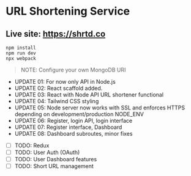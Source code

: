 # URL Shortening Service
## Live site: https://shrtd.co

```
npm install
npm run dev
npx webpack
```
> NOTE: Configure your own MongoDB URI

+ UPDATE 01: For now only API in Node.js
+ UPDATE 02: React scaffold added.
+ UPDATE 03: React with Node API URL shortener functional
+ UPDATE 04: Tailwind CSS styling
+ UPDATE 05: Node server now works with SSL and enforces HTTPS depending on development/production NODE_ENV
+ UPDATE 06: Register, login API, login interface
+ UPDATE 07: Register interface, Dashboard
+ UPDATE 08: Dashboard subroutes, minor fixes

- [ ] TODO: Redux
- [ ] TODO: User Auth (OAuth)
- [ ] TODO: User Dashboard features
- [ ] TODO: Short URL management